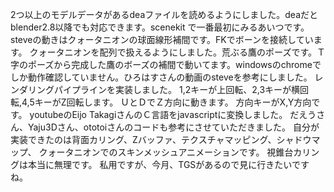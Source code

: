 2つ以上のモデルデータがあるdeaファイルを読めるようにしました。deaだとblender2.8以降でも対応できます。scenekit で一番最初にみるあいつです。steveの動きはクォータニオンの球面線形補間です。FKでボーンを接続しています。
クォータニオンを配列で扱えるようにしました。荒ぶる鷹のポーズです。Ｔ字のポーズから完成した鷹のボーズの補間で動いてます。windowsのchromeでしか動作確認していません。ひろはすさんの動画のsteveを参考にしました。
レンダリングパイプラインを実装しました。 1,2キーが上回転、2,3キーが横回転,4,5キーがZ回転します。 ＵとＤでＺ方向に動きます。 方向キーがX,Y方向です。
youtubeのEijo TakagiさんのＣ言語をjavascriptに変換しました。
だえうさん、Yaju3Dさん、ototoiさんのコードも参考にさせていただきました。
自分が実装できたのは背面カリング、Zバッファ、テクスチャマッピング、シャドウマップ、
クォータニオンでのスキンメッシュアニメーションです。
視錐台カリングは本当に無理です。
私用ですが、今月、TGSがあるので見に行きたいですね。
